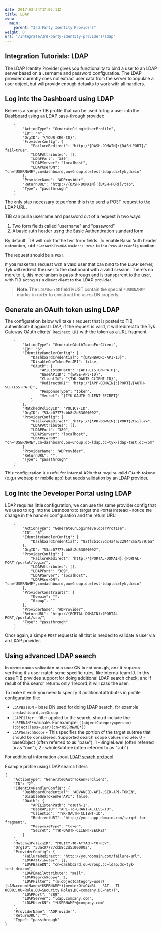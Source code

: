 ```yaml
---
date: 2017-03-24T17:02:11Z
title: LDAP
menu:
  main:
    parent: "3rd Party Identity Providers"
weight: 0
url: "/integrate/3rd-party-identity-providers/ldap"
---
```


## Integration Tutorials: LDAP

The LDAP Identity Provider gives you functionality to bind a user to an LDAP server based on a username and password configuration. The LDAP provider currently does not extract user data from the server to populate a user object, but will provide enough defaults to work with all handlers.

## <a name="log-into-the-dashboard-using-ldap"></a> Log into the Dashboard using LDAP

Below is a sample TIB profile that can be used to log a user into the Dashboard using an LDAP pass-through provider:

```{.copyWrapper}
    {
        "ActionType": "GenerateOrLoginUserProfile",
        "ID": "4",
        "OrgID": "{YOUR-ORG-ID}",
        "ProviderConfig": {
            "FailureRedirect": "http://{DASH-DOMAIN}:{DASH-PORT}/?fail=true",
            "LDAPAttributes": [],
            "LDAPPort": "389",
            "LDAPServer": "localhost",
            "LDAPUserDN": "cn=*USERNAME*,cn=dashboard,ou=Group,dc=test-ldap,dc=tyk,dc=io"
        },
        "ProviderName": "ADProvider",
        "ReturnURL": "http://{DASH-DOMAIN}:{DASH-PORT}/tap",
        "Type": "passthrough"
    }

```

The only step necessary to perform this is to send a POST request to the LDAP URL.

TIB can pull a username and password out of a request in two ways:

1.  Two form fields called "username" and "password"
2.  A basic auth header using the Basic Authentication standard form

By default, TIB will look for the two form fields. To enable Basic Auth header extraction, add `"GetAuthFromBAHeader": true` to the `ProviderConfig` section.

The request should be a `POST`.

If you make this request with a valid user that can bind to the LDAP server, Tyk will redirect the user to the dashboard with a valid session. There's no more to it, this mechanism is pass-through and is transparent to the user, with TIB acting as a direct client to the LDAP provider.

> **Note**: The `LDAPUserDN` field MUST contain the special `*USERNAME*` marker in order to construct the users DN properly.


## <a name="generate-an-oauth-token-using-ldap"></a> Generate an OAuth token using LDAP

The configuration below will take a request that is posted to TIB, authenticate it against LDAP, if the request is valid, it will redirect to the Tyk Gateway OAuth clients' `Redirect URI` with the token as a URL fragment:

```{.copyWrapper}
    {
        "ActionType": "GenerateOAuthTokenForClient",
        "ID": "6",
        "IdentityHandlerConfig": {
            "DashboardCredential": "{DASHBAORD-API-ID}",
            "DisableOneTokenPerAPI": false,
            "OAuth": {
                "APIListenPath": "{API-LISTEN-PATH}",
                "BaseAPIID": "{BASE-API-ID}",
                "ClientId": "{TYK-OAUTH-CLIENT-ID}",
                "RedirectURI": "http://{APP-DOMAIN}:{PORT}/{AUTH-SUCCESS-PATH}",
                "ResponseType": "token",
                "Secret": "{TYK-OAUTH-CLIENT-SECRET}"
            }
        },
        "MatchedPolicyID": "POLICY-ID",
        "OrgID": "53ac07777cbb8c2d53000002",
        "ProviderConfig": {
            "FailureRedirect": "http://{APP-DOMAIN}:{PORT}/failure",
            "LDAPAttributes": [],
            "LDAPPort": "389",
            "LDAPServer": "localhost",
            "LDAPUserDN": "cn=*USERNAME*,cn=dashboard,ou=Group,dc=ldap,dc=tyk-ldap-test,dc=com"
        }
        "ProviderName": "ADProvider",
        "ReturnURL": "",
        "Type": "passthrough"
    }
```

This configuration is useful for internal APIs that require valid OAuth tokens (e.g.a webapp or mobile app) but needs validation by an LDAP provider.

## <a name="log-into-the-developer-portal-using-ldap"></a>Log into the Developer Portal using LDAP

LDAP requires little configuration, we can use the same provider config that we used to log into the Dashboard to target the Portal instead - notice the change in the handler configuration and the return URL:

```{.copyWrapper}
    {
        "ActionType": "GenerateOrLoginDeveloperProfile",
        "ID": "5",
        "IdentityHandlerConfig": {
            "DashboardCredential": "822f2b1c75dc4a4a522944caa757976a"
        },
        "OrgID": "53ac07777cbb8c2d53000002",
        "ProviderConfig": {
            "FailureRedirect": "http://{PORTAL-DOMAIN}:{PORTAL-PORT}/portal/login/",
            "LDAPAttributes": [],
            "LDAPPort": "389",
            "LDAPServer": "localhost",
            "LDAPUserDN": "cn=*USERNAME*,cn=dashboard,ou=Group,dc=test-ldap,dc=tyk,dc=io"
        },
        "ProviderConstraints": {
            "Domain": "",
            "Group": ""
        },
        "ProviderName": "ADProvider",
        "ReturnURL": "http://{PORTAL-DOMAIN}:{PORTAL-PORT}/portal/sso/",
        "Type": "passthrough"
    }
```

Once again, a simple `POST` request is all that is needed to validate a user via an LDAP provider.

## <a name="ldap-search-filters"></a>Using advanced LDAP search
In some cases validation of a user CN is not enough, and it requires verifying if a user match some specific rules, like internal team ID. In this case TIB provides support for doing additional LDAP search check, and if result of this search returns only 1 record, it will pass the user.

To make it work you need to specify 3 additional attributes in profile configuration file:

* `LDAPBaseDN` - base DN used for doing LDAP search, for example `cn=dashboard,ou=Group`
* `LDAPFilter` - filter applied to the search, should include the `*USERNAME*`variable. For example: `((objectCategory=person)(objectClass=user)(cn=*USERNAME*))`
* `LDAPSearchScope` - This specifies the portion of the target subtree that should be considered. Supported search scope values include: 0 - baseObject (often referred to as "base"), 1 - singleLevel (often referred to as "one"), 2 - wholeSubtree (often referred to as "sub")

For additional information about [LDAP search protocol](https://www.ldap.com/the-ldap-search-operation)

Example profile using LDAP search filters:
```{.copyWrapper}
{
	"ActionType": "GenerateOAuthTokenForClient",
	"ID": "2",
	"IdentityHandlerConfig": {
		"DashboardCredential": "ADVANCED-API-USER-API-TOKEN",
		"DisableOneTokenPerAPI": false,
		"OAuth": {
			"APIListenPath": "oauth-1",
			"BaseAPIID": "API-To-GRANT-ACCESS-TO",
			"ClientId": "TYK-OAUTH-CLIENT-ID",
			"RedirectURI": "http://your-app-domain.com/target-for-fragment",
			"ResponseType": "token",
			"Secret": "TYK-OAUTH-CLIENT-SECRET"
		}
	},
	"MatchedPolicyID": "POLICY-TO-ATTACH-TO-KEY",
	"OrgID": "53ac07777cbb8c2d53000002",
	"ProviderConfig": {
		"FailureRedirect": "http://yourdomain.com/failure-url",
		"LDAPAttributes": [],
		"LDAPBaseDN": "cn=dashboard,ou=Group,dc=ldap,dc=tyk-test,dc=com",
		"LDAPEmailAttribute": "mail",
		"LDAPSearchScope": 2,
		"LDAPFilter": "(&(objectcategory=user)(sAMAccountName=*USERNAME*)(memberOf=CN=RL - PAT - T1-00002,OU=Role,OU=Security Roles,DC=company,DC=net))",
		"LDAPPort": "389",
		"LDAPServer": "ldap.company.com",
		"LDAPUserDN": "*USERNAME*@company.com"
	},
	"ProviderName": "ADProvider",
	"ReturnURL": "",
	"Type": "passthrough"
}
```
